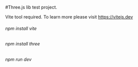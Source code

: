 #Three.js lib test project.

Vite tool required. To learn more please visit https://vitejs.dev

###### npm install vite

###### npm install three

###### npm run dev
